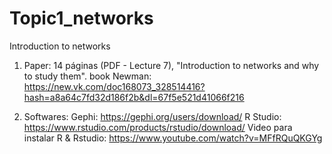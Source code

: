 # Topic1_networks
Introduction to networks

1. Paper: 14 páginas (PDF - Lecture 7), "Introduction to networks and why to study them".
book Newman: https://new.vk.com/doc168073_328514416?hash=a8a64c7fd32d186f2b&dl=67f5e521d41066f216

2. Softwares:
Gephi: https://gephi.org/users/download/
R Studio: https://www.rstudio.com/products/rstudio/download/
Video para instalar R & Rstudio: https://www.youtube.com/watch?v=MFfRQuQKGYg



